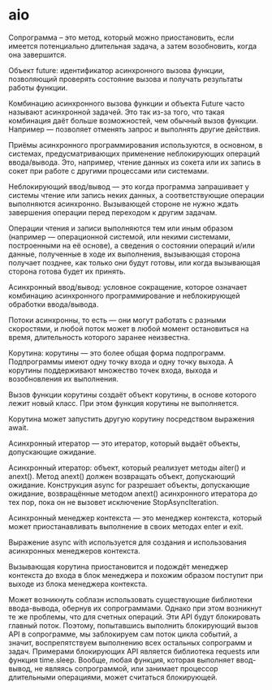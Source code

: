 # aio

Сопрограмма – это метод, который можно приостановить, если 
имеется потенциально длительная задача, а затем возобновить, 
когда она завершится.

Объект future: идентификатор асинхронного вызова функции, позволяющий проверять
состояние вызова и получать результаты работы функции.

Комбинацию асинхронного вызова функции и объекта Future часто называют асинхронной
задачей. Это так из-за того, что такая комбинация даёт больше возможностей, чем
обычный вызов функции. Например — позволяет отменять запрос и выполнять другие действия.

Приёмы асинхронного программирования используются, в основном, в системах, 
предусматривающих применение неблокирующих операций ввода/вывода. Это, например, чтение
данных из сокета или их запись в сокет при работе с другими процессами или системами.

Неблокирующий ввод/вывод — это когда программа запрашивает у системы чтение или запись
неких данных, а соответствующие операции выполняются асинхронно. Вызывающей стороне не
нужно ждать завершения операции перед переходом к другим задачам.

Операции чтения и записи выполняются тем или иным образом (например — операционной системой,
или некими системами, построенными на её основе), а сведения о состоянии операций и/или
данные, полученные в ходе их выполнения, вызывающая сторона получает позднее, как только
они будут готовы, или когда вызывающая сторона готова будет их принять.


Асинхронный ввод/вывод: условное сокращение, которое означает комбинацию асинхронного 
программирование и неблокирующей обработки ввода/вывода.

Потоки асинхронны, то есть — они могут работать с разными скоростями, и любой поток может 
в любой момент остановиться на время, длительность которого заранее неизвестна.

Корутина: корутины — это более общая форма подпрограмм. Подпрограммы имеют одну точку входа
и одну точку выхода. А корутины поддерживают множество точек входа, выхода и возобновления
их выполнения.

Вызов функции корутины создаёт объект корутины, в основе которого лежит новый класс.
При этом функция корутины не выполняется.

Корутина может запустить другую корутину посредством выражения await.

Асинхронный итератор — это итератор, который выдаёт объекты, допускающие ожидание.

Асинхронный итератор: объект, который реализует методы aiter() и anext(). Метод anext() должен
возвращать объект, допускающий ожидание. Конструкция async for разрешает объекты, допускающие
ожидание, возвращённые методом anext() асинхронного итератора до тех пор, пока он не вызовет 
исключение StopAsyncIteration.

Асинхронный менеджер контекста — это менеджер контекста, который может приостанавливать выполнение
в своих методах enter и exit.

Выражение async with используется для создания и использования асинхронных менеджеров контекста.

Вызывающая корутина приостановится и подождёт менеджер контекста до входа в блок менеджера и похожим 
образом поступит при выходе из блока менеджера контекста.

Может возникнуть соблазн использовать существующие библиотеки ввода-вывода, обернув их сопрограммами.
Однако при этом возникнут те же проблемы, что для счетных операций. Эти API будут блокировать 
главный поток. Поэтому, попытавшись выполнить блокирующий вызов API в сопрограмме, мы заблокируем
сам поток цикла событий, а значит, воспрепятствуем выполнению всех остальных сопрограмм и задач. 
Примерами блокирующих API является библиотека requests или функция time.sleep. Вообще, любая функция,
которая выполняет ввод-вывод, не являясь сопрограммой, или занимает процессор длительными операциями,
может считаться блокирующей.

